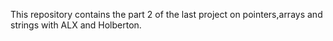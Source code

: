 This repository contains the part 2 of the last project on pointers,arrays and strings with ALX and Holberton.

